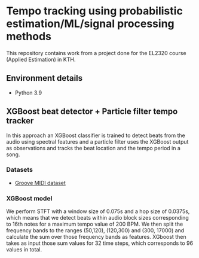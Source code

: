 # Tempo tracking using probabilistic estimation/ML/signal processing methods

This repository contains work from a project done for the EL2320 course (Applied Estimation) in KTH. 

## Environment details

* Python 3.9

## XGBoost beat detector + Particle filter tempo tracker

In this approach an XGBoost classifier is trained to detect beats from the audio using spectral features and a particle filter uses the XGBoost output as observations and tracks the beat location and the tempo period in a song.

### Datasets

* [Groove MIDI dataset](https://magenta.tensorflow.org/datasets/groove#midi-data)

### XGBoost model

We perform STFT with a window size of 0.075s and a hop size of 0.0375s, which means that we detect beats within audio block sizes corresponding to 16th notes for a maximum tempo value of 200 BPM. We then split the frequency bands to the ranges (50,120), (120,300) and (300, 17000) and calculate the sum over those frequency bands as features. XGboost then takes as input those sum values for 32 time steps, which corresponds to 96 values in total.

